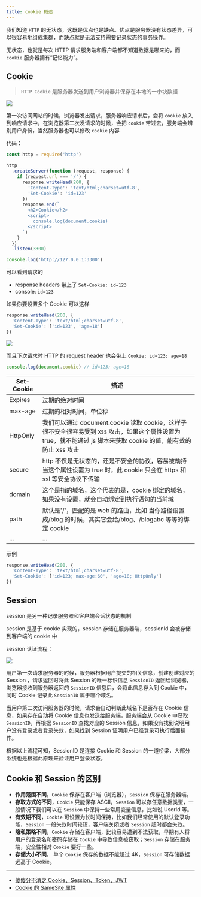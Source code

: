 ```yaml
---
title: cookie 概述
---
```


我们知道 `HTTP` 的无状态，这既是优点也是缺点。优点是服务器没有状态差异，可以很容易地组成集群，而缺点就是无法支持需要记录状态的事务操作。

无状态，也就是每次 HTTP 请求服务端和客户端都不知道数据是哪来的，而 `cookie` 服务器拥有“记忆能力”。

## Cookie

> `HTTP Cookie` 是服务器发送到用户浏览器并保存在本地的一小块数据

![](https://gitee.com/alvin0216/cdn/raw/master/img/http/series/cookie.png)

第一次访问网站的时候，浏览器发出请求，服务器响应请求后，会将 `cookie` 放入到响应请求中，在浏览器第二次发请求的时候，会把 `cookie` 带过去，服务端会辨别用户身份，当然服务器也可以修改 `cookie` 内容

代码：

```js {8,13}
const http = require('http')

http
  .createServer(function (request, response) {
    if (request.url === '/') {
      response.writeHead(200, {
        'Content-Type': 'text/html;charset=utf-8',
        'Set-Cookie': 'id=123'
      })
      response.end(`
        <h2>Cookie</h2>
        <script>
          console.log(document.cookie)
        </script>
      `)
    }
  })
  .listen(3300)

console.log('http://127.0.0.1:3300')
```

可以看到请求的

- response headers 带上了 `Set-Cookie: id=123`
- console: `id=123`

如果你要设置多个 Cookie 可以这样

```js
response.writeHead(200, {
  'Content-Type': 'text/html;charset=utf-8',
  'Set-Cookie': ['id=123', 'age=18']
})
```

![](https://gitee.com/alvin0216/cdn/raw/master/img/http/series/cookie2.png)

而且下次请求时 HTTP 的 request header 也会带上 `Cookie: id=123; age=18`

```js
console.log(document.cookie) // id=123; age=18
```

| Set-Cookie | 描述                                                                                                                                                                |
| ---------- | ------------------------------------------------------------------------------------------------------------------------------------------------------------------- |
| Expires    | 过期的绝对时间                                                                                                                                                      |
| max-age    | 过期的相对时间，单位秒                                                                                                                                              |
| HttpOnly   | 我们可以通过 document.cookie 读取 cookie，这样子很不安全很容易受到 `XSS` 攻击，如果这个属性设置为 true，就不能通过 js 脚本来获取 cookie 的值，能有效的防止 xss 攻击 |
| secure     | http 不仅是无状态的，还是不安全的协议，容易被劫持当这个属性设置为 true 时，此 cookie 只会在 https 和 ssl 等安全协议下传输                                           |
| domain     | 这个是指的域名，这个代表的是，cookie 绑定的域名，如果没有设置，就会自动绑定到执行语句的当前域                                                                       |
| path       | 默认是'/'，匹配的是 web 的路由，比如 当你路径设置成/blog 的时候，其实它会给/blog、/blogabc 等等的绑定 cookie                                                        |
| ...        | ...                                                                                                                                                                 |

示例

```js
response.writeHead(200, {
  'Content-Type': 'text/html;charset=utf-8',
  'Set-Cookie': ['id=123; max-age:60', 'age=18; HttpOnly']
})
```

## Session

session 是另一种记录服务器和客户端会话状态的机制

session 是基于 cookie 实现的，session 存储在服务器端，sessionId 会被存储到客户端的 cookie 中

session 认证流程：

![](https://gitee.com/alvin0216/cdn/raw/master/img/http/series/session.png)

用户第一次请求服务器的时候，服务器根据用户提交的相关信息，创建创建对应的 Session ，请求返回时将此 Session 的唯一标识信息 `SessionID` 返回给浏览器，浏览器接收到服务器返回的 `SessionID` 信息后，会将此信息存入到 Cookie 中，同时 Cookie 记录此 `SessionID` 属于哪个域名。

当用户第二次访问服务器的时候，请求会自动判断此域名下是否存在 Cookie 信息，如果存在自动将 Cookie 信息也发送给服务端，服务端会从 Cookie 中获取 `SessionID`，再根据 `SessionID` 查找对应的 Session 信息，如果没有找到说明用户没有登录或者登录失效，如果找到 Session 证明用户已经登录可执行后面操作。

根据以上流程可知，SessionID 是连接 Cookie 和 Session 的一道桥梁，大部分系统也是根据此原理来验证用户登录状态。

## Cookie 和 Session 的区别

- **作用范围不同**，`Cookie` 保存在客户端（浏览器），`Session` 保存在服务器端。
- **存取方式的不同**，`Cookie` 只能保存 ASCII，`Session` 可以存任意数据类型，一般情况下我们可以在 `Session` 中保持一些常用变量信息，比如说 UserId 等。
- **有效期不同**，`Cookie` 可设置为长时间保持，比如我们经常使用的默认登录功能，`Session` 一般失效时间较短，客户端关闭或者 `Session` 超时都会失效。
- **隐私策略不同**，`Cookie` 存储在客户端，比较容易遭到不法获取，早期有人将用户的登录名和密码存储在 `Cookie` 中导致信息被窃取；`Session` 存储在服务端，安全性相对 `Cookie` 要好一些。
- **存储大小不同**， 单个 `Cookie` 保存的数据不能超过 4K，`Session` 可存储数据远高于 Cookie。

---

- [傻傻分不清之 Cookie、Session、Token、JWT](https://juejin.im/post/5e055d9ef265da33997a42cc)
- [Cookie 的 SameSite 属性](http://www.ruanyifeng.com/blog/2019/09/cookie-samesite.html)
